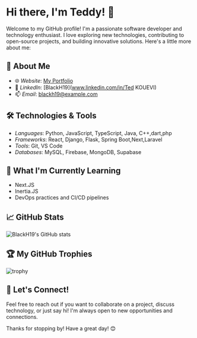 # Hi there, I'm Teddy! 👋

Welcome to my GitHub profile! I'm a passionate software developer and technology enthusiast. I love exploring new technologies, contributing to open-source projects, and building innovative solutions. Here's a little more about me:

## 🚀 About Me

- 🌐 *Website*: [My Portfolio](https://portfolio-74wz.onrender.com)
- 💼 *LinkedIn*: [BlackH19](www.linkedin.com/in/Ted KOUEVI)
- 📫 *Email*: [blackh19@example.com](tedkouevi601@gmail.com)

## 🛠 Technologies & Tools

- *Languages*: Python, JavaScript, TypeScript, Java, C++,dart,php
- *Frameworks*: React, Django, Flask, Spring Boot,Next,Laravel
 - *Tools*: Git, VS Code
- *Databases*: MySQL, Firebase, MongoDB, Supabase

## 🌱 What I'm Currently Learning

- Next.JS
- Inertia.JS
- DevOps practices and CI/CD pipelines

## 📈 GitHub Stats

![BlackH19's GitHub stats](https://github-readme-stats.vercel.app/api?username=Teddy35ted&show_icons=true&theme=radical)

## 🏆 My GitHub Trophies

![trophy](https://github-profile-trophy.vercel.app/?username=Teddy35ted&theme=onedark)

## 💬 Let's Connect!

Feel free to reach out if you want to collaborate on a project, discuss technology, or just say hi! I'm always open to new opportunities and connections.

Thanks for stopping by! Have a great day! 😊
